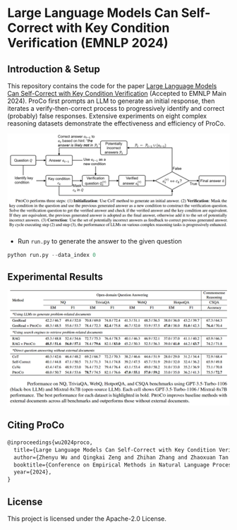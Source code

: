 # Large Language Models Can Self-Correct with Key Condition Verification (EMNLP 2024)

## Introduction & Setup

This repository contains the code for the paper [Large Language Models Can Self-Correct with Key Condition Verification](https://arxiv.org/abs/2405.14092) (Accepted to EMNLP Main 2024). ProCo first prompts an LLM to generate an initial response, then iterates a verify-then-correct process to progressively identify and correct (probably) false responses.
Extensive experiments on eight complex reasoning datasets demonstrate the effectiveness and efficiency of ProCo.

![image](https://github.com/wzy6642/ProCo/blob/main/framework.png)


 - Run `run.py` to generate the answer to the given question

```python
python run.py --data_index 0
```

## Experimental Results

![image](https://github.com/wzy6642/ProCo/blob/main/experiments.png)


## Citing ProCo
```markdown
@inproceedings{wu2024proco,
  title={Large Language Models Can Self-Correct with Key Condition Verification}, 
  author={Zhenyu Wu and Qingkai Zeng and Zhihan Zhang and Zhaoxuan Tan and Chao Shen and Meng Jiang},
  booktitle={Conference on Empirical Methods in Natural Language Processing (EMNLP)},
  year={2024},
}
```

## License

This project is licensed under the Apache-2.0 License.
